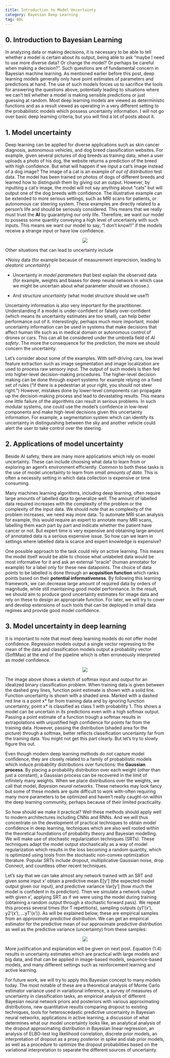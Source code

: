 ```yaml
---
title: Introduction to Model Uncertainty
category: Bayesian Deep Learning
tag: BDL
---
```


## 0. Introduction to Bayesian Learning

In analyzing data or making decisions, it is necessary to be able to tell whether a model is certain about its output, being able to ask “maybe I need to use more diverse data? Or change the model? Or perhaps be careful when making a decision?”. Such questions are of fundamental concern in Bayesian machine learning. As mentioned earlier before this post, deep learning models generally only have point estimates of parameters and predictions at hand. The use of such models forces us to sacrifice the tools for answering the questions above, potentially leading to situations where we can’t tell whether a model is making sensible predictions or just guessing at random. Most deep learning models are viewed as deterministic functions and as a result viewed as operating in a very different setting to the probabilistic models which possess uncertainty information. I will not go over basic deep learning criteria, but you will find a lot of posts about it.

## 1. Model uncertainty

Deep learning can be applied for diverse applications such as skin cancer diagnosis, autonomous vehicles, and dog breed classification websites. For example, given several pictures of dog breeds as training data, when a user uploads a photo of his dog, the website returns a prediction of the breed with high confidence. But what will happen if we input a cat’s image instead of a dog image? The image of a cat is an example of *out of distribution* test data. The model has been trained on photos of dogs of different breeds and learned how to distinguish them by giving out an output. However, by inputting a cat’s image, the model will not say anything about “cats” but will output one of the dog breeds with confidence. The illustrative example can be extended to more serious settings, such as MRI scans for patients, or autonomous car steering system. These examples are directly related to a person’s life and should be seriously considered. This means that we really must trust the **AI** by guarantying our only life. Therefore, we want our model to possess some quantity conveying a high level of uncertainty with such inputs. This means we want our model to say, “I don’t know!!” if the models receive a strange input or have low confidence.

<center><img src="https://i.imgur.com/gZpsuGI.png"></center>

Other situations that can lead to uncertainty include

*Noisy data (for example because of measurement imprecision, leading to *aleatoric uncertainty*)

* Uncertainty in *model parameters* that best explain the observed data (for example, weights and biases for deep neural network in which case we might be uncertain about what parameter should we choose.)

* And *structure uncertainty* (what model structure should we use?)

Uncertainty information is also very important for the practitioner. Understanding if a model is under-confident or falsely over-confident (which means its uncertainty estimates are too small), can help better performance out of it. Interestingly, perhaps much more important, model uncertainty information can be used in systems that make decisions that affect human life such as in medical domain or autonomous control of drones or cars. This can all be considered under the umbrella field of *AI safety*. The more the consequence for the prediction, the more we should concern the uncertainty.

Let’s consider about some of the examples. With self-driving cars, low level feature extraction such as image segmentation and image localization are used to process raw sensory input. The output of such models is then fed into higher-level decision-making procedures. The higher-level decision making can be done through expert systems for example relying on a fixed set of rules (“if there is a pedestrian at your right, you should not steer right.”) However, mistakes done by lower-level components can propagate up the decision-making process and lead to devastating results. This means one little failure of the algorithms can result in serious problems. In such modular systems, one could use the model’s confidence in low-level components and make high-level decisions given this uncertainty information. For example, a segmentation system which can identify its uncertainty in distinguishing between the sky and another vehicle could alert the user to take control over the steering.

## 2. Applications of model uncertainty

Beside AI safety, there are many more applications which rely on model uncertainty. These can include choosing what data to learn from or exploring an agent’s environment efficiently. Common to both these tasks is the use of model uncertainty to learn from *small amounts of data*. This is often a necessity setting in which data collection is expensive or time consuming. 

Many machines learning algorithms, including deep learning, often require large amounts of labelled data to generalize well. The amount of labelled data required increases with the complexity of the problem or the complexity of the input data. We should note that as complexity of the problem increases, we need way more data. To automate MRI scan analysis for example, this would require an expert to annotate many MRI scans, labelling them each part by part and indicate whether the patient have cancer or not. But expert time is very expensive and obtaining large amount of annotated data is a serious expensive issue. So how can we learn in settings where labelled data is scarce and expert knowledge is expensive? 

One possible approach to the task could rely on active learning. This means the model itself would be able to choose what unlabeled data would be most informative for it and ask an external “oracle” (human annotator for example) for a label only for these new datapoints. The choice of data points to be labelled is done through an **acquisition function** which ranks points based on their **potential informativeness**. By following this learning framework, we can decrease large amount of required data by orders of magnitude, while still maintaining good model performance. In the result, we should aim to produce good uncertainty estimates for image data and rely on these to design an appropriate function. For later, we will try to cover and develop extensions of such tools that can be deployed in small data regimes and provide good model confidence.

## 3. Model uncertainty in deep learning


It is important to note that most deep learning models do not offer model confidence. Regression models output a single vector regressing to the mean of the data and classification models output a probability vector (SoftMax) at the end of the pipeline which is often erroneously interpreted as model confidence. 

<center><img src="https://i.imgur.com/92mMsHI.png"></center>

The image above shows a sketch of softmax input and output for an idealized binary classification problem. When training data is given between the dashed grey lines, function point estimate is shown with a solid line. Function uncertainty is shown with a shaded area. Marked with a dashed red line is a point x* far from training data and by ignoring function uncertainty, point x* is classified as class 1 with probability 1. This shows a model can be uncertain in its predictions even with a high softmax output. Passing a point estimate of a function trough a softmax results in extrapolations with unjustified high confidence for points far from the training data. However, passing the distribution (shaded area for the picture) through a softmax, better reflects classification uncertainty far from the training data. You might not get this part clearly. But let’s try to slowly figure this out. 

Even though modern deep learning methods do not capture model confidence, they are closely related to a family of probabilistic models which induce probability distributions over functions: the **Gaussian process**. By placing a probability distribution over each weight (other than just a constant), a Gaussian process can be recovered in the limit of infinitely many weights. When we place distributions over the weights, we call that model, *Bayesian neural networks*. These networks may look fancy but some of these models are quite difficult to work with-often requiring many more parameters to be optimized and haven’t really caught-on within the deep learning community, perhaps because of their limited practicality.

So how should we make it practical?  Well these methods should apply well to modern architectures including CNNs and RNNs. And we will thus concentrate on the development of practical techniques to obtain model confidence in deep learning, techniques which are also well rooted within the theoretical foundations of probability theory and Bayesian modelling. We will make use of stochastic regularization techniques (SRTs). These techniques adapt the model output stochastically as a way of model regularization which results in the loss becoming a random quantity, which is optimized using tools from the stochastic non-convex optimization literature. Popular SRTs include dropout, multiplicative Gaussian noise, drop Connect, and countless other recent techniques.

Let’s say that we can take almost any network trained with an SRT and given some input x’ obtain a predictive mean E[y’] (the expected model output given our input), and predictive variance Var[y’] (how much the model is confident in its prediction). Then we simulate a network output with given x’, applying SRT as if we were using the model during training (obtaining a random output through a stochastic forward pass). We repeat this process several times (for T repetitions), sampling outputs {y1’(x’), y2’(x’), …yT’(x’)}. As will be explained below, these are empirical samples from an *approximate predictive distribution*. We can get an empirical estimator for the predictive mean of our approximate predictive distribution as well as the predictive variance (uncertainty) from these samples:

<center><img src="https://i.imgur.com/QmbvJ89.png"></center>

More justification and explanation will be given on next post. Equation (1.4) results in uncertainty estimates which are practical with large models and big data, and that can be applied in image-based models, sequence-based models, and many different settings such as reinforcement learning and active learning.

For future work, we will try to apply this Bayesian concept to many models today. The most notable of these are a theoretical analysis of Monte Carlo estimator variance used in variational inference, a survey of measures of uncertainty in classification tasks, an empirical analysis of different Bayesian neural network priors and posteriors with various approximating distributions, new quantitative results comparing dropout to existing techniques, tools for
heteroscedastic predictive uncertainty in Bayesian neural networks, applications
in active learning, a discussion of what determines what our model uncertainty looks like, an analytical analysis of the dropout approximating distribution
in Bayesian linear regression, an analysis of ELBO-test log likelihood correlation, discrete prior models, an interpretation of dropout as a proxy posterior in spike and slab prior models, as well as a procedure to optimize the dropout probabilities based on the variational interpretation to separate the different sources of
uncertainty.
